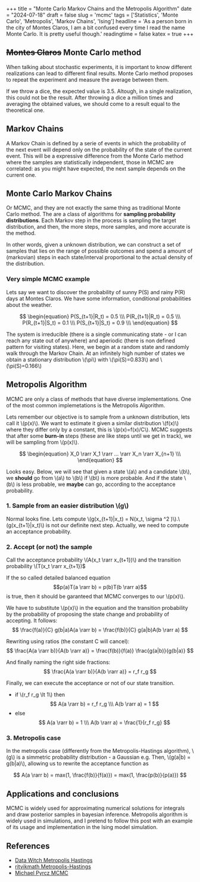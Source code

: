 +++
title = "Monte Carlo Markov Chains and the Metropolis Algorithm"
date = "2024-07-18"
draft = false
slug = 'mcmc'
tags = ['Statistics', 'Monte Carlo', 'Metropolis', 'Markov Chains', 'Ising']
headline = 'As a person born in the city of Montes Claros, I am a bit confused every time I read the name Monte Carlo. It is pretty useful though.'
readingtime = false
katex = true
+++

## ~~Montes Claros~~ Monte Carlo method

When talking about stochastic experiments, it is important to know different realizations can lead to different final results. Monte Carlo method proposes to repeat the experiment and measure the average between them. 

If we throw a dice, the expected value is 3.5. Altough, in a single realization, this could not be the result. After throwing a dice a million times and averaging the obtained values, we should come to a result equal to the theoretical one.

## Markov Chains

A Markov Chain is defined by a serie of events in which the probability of the next event will depend only on the probability of the state of the current event. This will be a expressive difference from the Monte Carlo method where the samples are statistically independent, those in MCMC are correlated: as you might have expected, the next sample depends on the current one.

## Monte Carlo Markov Chains

Or MCMC, and they are not exactly the same thing as traditional Monte Carlo method. The are a class of algorithms for **sampling probability distributions**. Each Markov step in the process is sampling the target distribution, and then, the more steps, more samples, and more accurate is the method.

In other words, given a unknown distribution, we can construct a set of samples that lies on the range of possible outcomes and spend a amount of (markovian) steps in each state/interval proportional to the actual density of the distribution.

### Very simple MCMC example

Lets say we want to discover the probability of sunny P(S) and rainy P(R) days at Montes Claros. We have some information, conditional probabilities about the weather.

$$
\begin{equation}
    P(S_{t+1}|R_t) = 0.5 \\\
    P(R_{t+1}|R_t) = 0.5 \\\
    P(R_{t+1}|S_t) = 0.1 \\\
    P(S_{t+1}|S_t) = 0.9 \\\
\end{equation}
$$

The system is irreducible (there is a single communicating state - or I can reach any state out of anywhere) and aperiodic (there is non defined pattern for visiting states). Here, we begin at a random state and randomly walk through the Markov Chain. At an infinitely high number of states we obtain a stationary distribution \\(\pi\\) with \\(\pi(S)=0.833\\) and \\(\pi(S)=0.166\\) 

## Metropolis Algorithm
MCMC are only a class of methods that have diverse implementations. One of the most common implemetations is the Metropolis Algorithm. 

Lets remember our objective is to sample from a unknown distribution, lets call it \\(p(x)\\). We want to estimate it given a similar distribution \\(f(x)\\) where they differ only by a constant, this is \\(p(x)=f(x)/C\\).
MCMC suggests that after some **burn-in** steps (these are like steps until we get in track), we will be sampling from \\(p(x)\\).

$$
\begin{equation}
X_0 \rarr X_1 \rarr ... \rarr X_n \rarr X_{n+1} \\\
\end{equation}
$$

Looks easy. Below, we will see that given a state \\(a\\) and a candidate \\(b\\), we **should** go from \\(a\\) to \\(b\\) if \\(b\\) is more probable. And if the state \\(b\\) is less probable, we **maybe** can go, according to the acceptance probability. 

### 1. Sample from an easier distribution \\(g\\)
Normal looks fine. Lets compute \\(g(x_{t+1}|x_t) = N(x_t, \sigma ^2 )\\).\\(g(x_{t+1}|x_t)\\) is not our definite next step. Actually, we need to compute an acceptance probability.

### 2. Accept (or not) the sample
Call the acceptance probability \\(A(x_t \rarr x_{t+1})\\) and the transition probability  \\(T(x_t \rarr x_{t+1})$

If the so called detailed balanced equation
$$p(a)T(a \rarr b) = p(b)T(b \rarr a)$$
is true, then it should be garanteed that MCMC converges to our \\(p(x)\\). 

We have to substitute \\(p(x)\\) in the equation and the transition probability by the probability of proposing the state change and probability of accepting. It follows:
$$
\frac{f(a)}{C} g(b|a)A(a \rarr b) = \frac{f(b)}{C} g(a|b)A(b \rarr a)
$$

Rewriting using ratios (the constant C will cancel):
$$
\frac{A(a \rarr b)}{A(b \rarr a)} = \frac{f(b)}{f(a)} \frac{g(a|b)}{g(b|a)}
$$

And finally naming the right side fractions:
$$
\frac{A(a \rarr b)}{A(b \rarr a)} = r_f r_g
$$

Finally, we can execute the acceptance or not of our state transition.
- if \\(r_f r_g \lt 1\\) then
$$
    A(a \rarr b) = r_f r_g \\\
    A(b \rarr a) = 1
$$
- else 
$$
    A(a \rarr b) = 1 \\\
    A(b \rarr a) = \frac{1}{r_f r_g}
$$

### 3. Metropolis case
In the metropolis case (differently from the Metropolis-Hastings algorithm), \\(g\\) is a simmetric probability distribution - a Gaussian e.g. Then, \\(g(a|b) = g(b|a)\\), allowing us to rewrite the acceptance function as

$$
A(a \rarr b) = max(1, \frac{f(b)}{f(a)}) = max(1, \frac{p(b)}{p(a)})
$$

## Applications and conclusions

MCMC is widely used for approximating numerical solutions for integrals and draw posterior samples in bayesian inference. Metropolis algorithm is widely used in simulations, and I pretend to follow this post with an example of its usage and implementation in the Ising model simulation.

## References
- [Data Witch Metropolis Hastings](https://blog.djnavarro.net/posts/2023-04-12_metropolis-hastings/)
- [ritvikmath Metropolis-Hastings](https://www.youtube.com/watch?v=yCv2N7wGDCw)
- [Michael Pyrcz MCMC](https://www.youtube.com/watch?v=7QX-yVboLhk)